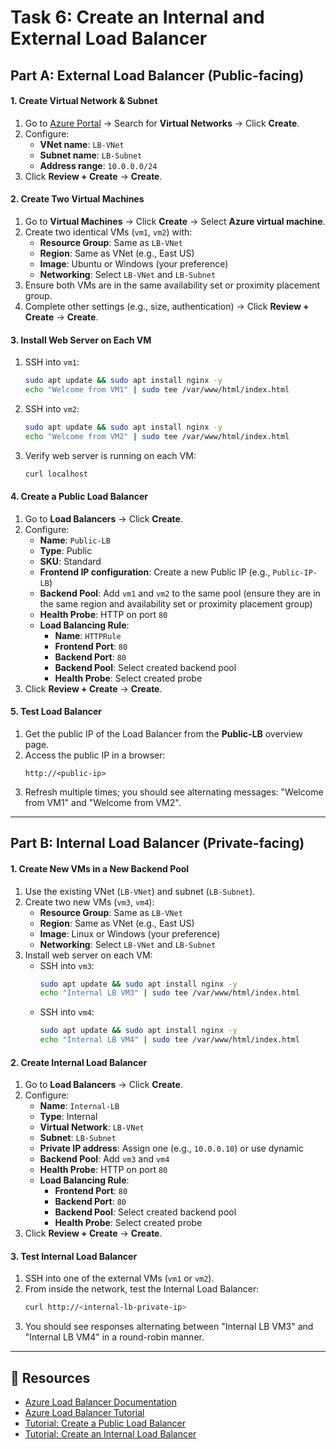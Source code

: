 # Task 6: Create an Internal and External Load Balancer

## Part A: External Load Balancer (Public-facing)

#### 1. Create Virtual Network & Subnet
1. Go to [Azure Portal](https://portal.azure.com) → Search for **Virtual Networks** → Click **Create**.
2. Configure:
   - **VNet name**: `LB-VNet`
   - **Subnet name**: `LB-Subnet`
   - **Address range**: `10.0.0.0/24`
3. Click **Review + Create** → **Create**.

#### 2. Create Two Virtual Machines
1. Go to **Virtual Machines** → Click **Create** → Select **Azure virtual machine**.
2. Create two identical VMs (`vm1`, `vm2`) with:
   - **Resource Group**: Same as `LB-VNet`
   - **Region**: Same as VNet (e.g., East US)
   - **Image**: Ubuntu or Windows (your preference)
   - **Networking**: Select `LB-VNet` and `LB-Subnet`
3. Ensure both VMs are in the same availability set or proximity placement group.
4. Complete other settings (e.g., size, authentication) → Click **Review + Create** → **Create**.

#### 3. Install Web Server on Each VM
1. SSH into `vm1`:
   ```bash
   sudo apt update && sudo apt install nginx -y
   echo "Welcome from VM1" | sudo tee /var/www/html/index.html
   ```
2. SSH into `vm2`:
   ```bash
   sudo apt update && sudo apt install nginx -y
   echo "Welcome from VM2" | sudo tee /var/www/html/index.html
   ```
3. Verify web server is running on each VM:
   ```bash
   curl localhost
   ```

#### 4. Create a Public Load Balancer
1. Go to **Load Balancers** → Click **Create**.
2. Configure:
   - **Name**: `Public-LB`
   - **Type**: Public
   - **SKU**: Standard
   - **Frontend IP configuration**: Create a new Public IP (e.g., `Public-IP-LB`)
   - **Backend Pool**: Add `vm1` and `vm2` to the same pool (ensure they are in the same region and availability set or proximity placement group)
   - **Health Probe**: HTTP on port `80`
   - **Load Balancing Rule**:
     - **Name**: `HTTPRule`
     - **Frontend Port**: `80`
     - **Backend Port**: `80`
     - **Backend Pool**: Select created backend pool
     - **Health Probe**: Select created probe
3. Click **Review + Create** → **Create**.

#### 5. Test Load Balancer
1. Get the public IP of the Load Balancer from the **Public-LB** overview page.
2. Access the public IP in a browser:
   ```
   http://<public-ip>
   ```
3. Refresh multiple times; you should see alternating messages: "Welcome from VM1" and "Welcome from VM2".

---

## Part B: Internal Load Balancer (Private-facing)

#### 1. Create New VMs in a New Backend Pool
1. Use the existing VNet (`LB-VNet`) and subnet (`LB-Subnet`).
2. Create two new VMs (`vm3`, `vm4`):
   - **Resource Group**: Same as `LB-VNet`
   - **Region**: Same as VNet (e.g., East US)
   - **Image**: Linux or Windows (your preference)
   - **Networking**: Select `LB-VNet` and `LB-Subnet`
3. Install web server on each VM:
   - SSH into `vm3`:
     ```bash
     sudo apt update && sudo apt install nginx -y
     echo "Internal LB VM3" | sudo tee /var/www/html/index.html
     ```
   - SSH into `vm4`:
     ```bash
     sudo apt update && sudo apt install nginx -y
     echo "Internal LB VM4" | sudo tee /var/www/html/index.html
     ```

#### 2. Create Internal Load Balancer
1. Go to **Load Balancers** → Click **Create**.
2. Configure:
   - **Name**: `Internal-LB`
   - **Type**: Internal
   - **Virtual Network**: `LB-VNet`
   - **Subnet**: `LB-Subnet`
   - **Private IP address**: Assign one (e.g., `10.0.0.10`) or use dynamic
   - **Backend Pool**: Add `vm3` and `vm4`
   - **Health Probe**: HTTP on port `80`
   - **Load Balancing Rule**:
     - **Frontend Port**: `80`
     - **Backend Port**: `80`
     - **Backend Pool**: Select created backend pool
     - **Health Probe**: Select created probe
3. Click **Review + Create** → **Create**.

#### 3. Test Internal Load Balancer
1. SSH into one of the external VMs (`vm1` or `vm2`).
2. From inside the network, test the Internal Load Balancer:
   ```bash
   curl http://<internal-lb-private-ip>
   ```
3. You should see responses alternating between "Internal LB VM3" and "Internal LB VM4" in a round-robin manner.

---

## 🧩 Resources
- [Azure Load Balancer Documentation](https://docs.microsoft.com/azure/load-balancer/)
- [Azure Load Balancer Tutorial
](https://www.youtube.com/watch?v=T7XU6Lz8lJw&pp=ygUbYXp1cmUgbG9hZCBiYWxhbmNlciBzZXJ2aWNl)
- [Tutorial: Create a Public Load Balancer](https://docs.microsoft.com/azure/load-balancer/quickstart-load-balancer-standard-public-portal)
- [Tutorial: Create an Internal Load Balancer](https://docs.microsoft.com/azure/load-balancer/tutorial-load-balancer-standard-internal-portal)  
